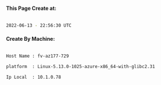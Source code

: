 
   
#### This Page Create at:

```bash

2022-06-13 - 22:56:30 UTC

```

#### Create By Machine:

```bash

Host Name : fv-az177-729

platform  : Linux-5.13.0-1025-azure-x86_64-with-glibc2.31

Ip Local  : 10.1.0.78

```


